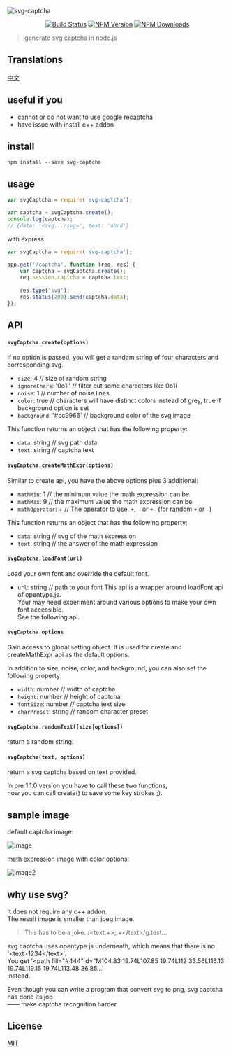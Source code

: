 ![svg-captcha](media/header.png)

<div align="center">

[![Build Status](https://img.shields.io/travis/lemonce/svg-captcha/master.svg?style=flat-square)](https://travis-ci.org/lemonce/svg-captcha)
[![NPM Version](https://img.shields.io/npm/v/svg-captcha.svg?style=flat-square)](https://www.npmjs.com/package/svg-captcha)
[![NPM Downloads](https://img.shields.io/npm/dm/svg-captcha.svg?style=flat-square)](https://www.npmjs.com/package/svg-captcha)

</div>

> generate svg captcha in node.js

## Translations
[中文](README_CN.md)

## useful if you

- cannot or do not want to use google recaptcha
- have issue with install c++ addon

## install
```
npm install --save svg-captcha
```

## usage
```Javascript
var svgCaptcha = require('svg-captcha');

var captcha = svgCaptcha.create();
console.log(captcha);
// {data: '<svg.../svg>', text: 'abcd'}
```
with express
```Javascript
var svgCaptcha = require('svg-captcha');

app.get('/captcha', function (req, res) {
	var captcha = svgCaptcha.create();
	req.session.captcha = captcha.text;
	
	res.type('svg');
	res.status(200).send(captcha.data);
});
```

## API

#### `svgCaptcha.create(options)`  
If no option is passed, you will get a random string of four characters and corresponding svg.  
  
* `size`: 4 // size of random string  
* `ignoreChars`: '0o1i' // filter out some characters like 0o1i  
* `noise`: 1 // number of noise lines  
* `color`: true // characters will have distinct colors instead of grey, true if background option is set  
* `background`: '#cc9966' // background color of the svg image  

This function returns an object that has the following property:
* `data`: string // svg path data
* `text`: string // captcha text

#### `svgCaptcha.createMathExpr(options)`  
Similar to create api, you have the above options plus 3 additional:
* `mathMin`: 1 // the minimum value the math expression can be
* `mathMax`: 9 // the maximum value the math expression can be
* `mathOperator`: + // The operator to use, `+`, `-` or `+-` (for random `+` or `-`)

This function returns an object that has the following property:
* `data`: string // svg of the math expression
* `text`: string // the answer of the math expression

#### `svgCaptcha.loadFont(url)`
Load your own font and override the default font.
* `url`: string // path to your font
This api is a wrapper around loadFont api of opentype.js.  
Your may need experiment around various options to make your own font accessible.  
See the following api.

#### `svgCaptcha.options`
Gain access to global setting object. 
It is used for create and createMathExpr api as the default options.  
  
In addition to size, noise, color, and background, you can also set the following property:
* `width`: number // width of captcha
* `height`: number // height of captcha
* `fontSize`: number // captcha text size
* `charPreset`: string // random character preset

#### `svgCaptcha.randomText([size|options])`  
return a random string.
#### `svgCaptcha(text, options)`
return a svg captcha based on text provided.  

In pre 1.1.0 version you have to call these two functions,  
now you can call create() to save some key strokes ;).

## sample image
default captcha image:

![image](media/example.png)

math expression image with color options:

![image2](media/example-2.png)

## why use svg?

It does not require any c++ addon.  
The result image is smaller than jpeg image.

> This has to be a joke. /\<text.+\>;.+\<\/text\>/g.test...

svg captcha uses opentype.js underneath, which means that there is no
'&lt;text&gt;1234&lt;/text&gt;'.  
You get
'&lt;path fill="#444" d="M104.83 19.74L107.85 19.74L112 33.56L116.13 19.74L119.15 19.74L113.48 36.85...'  
instead.  
  
Even though you can write a program that convert svg to png, svg captcha has done its job  
—— make captcha recognition harder

## License
[MIT](LICENSE.md)
